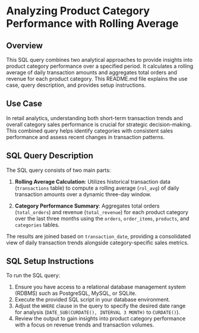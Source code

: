 # Analyzing Product Category Performance with Rolling Average

## Overview
This SQL query combines two analytical approaches to provide insights into product category performance over a specified period. It calculates a rolling average of daily transaction amounts and aggregates total orders and revenue for each product category. This README.md file explains the use case, query description, and provides setup instructions.

## Use Case
In retail analytics, understanding both short-term transaction trends and overall category sales performance is crucial for strategic decision-making. This combined query helps identify categories with consistent sales performance and assess recent changes in transaction patterns.

## SQL Query Description
The SQL query consists of two main parts:
1. **Rolling Average Calculation**: Utilizes historical transaction data (`transactions` table) to compute a rolling average (`rol_avg`) of daily transaction amounts over a dynamic three-day window.
   
2. **Category Performance Summary**: Aggregates total orders (`total_orders`) and revenue (`total_revenue`) for each product category over the last three months using the `orders`, `order_items`, `products`, and `categories` tables.

The results are joined based on `transaction_date`, providing a consolidated view of daily transaction trends alongside category-specific sales metrics.

## SQL Setup Instructions
To run the SQL query:
1. Ensure you have access to a relational database management system (RDBMS) such as PostgreSQL, MySQL, or SQLite.
2. Execute the provided SQL script in your database environment.
3. Adjust the `WHERE` clause in the query to specify the desired date range for analysis (`DATE_SUB(CURDATE(), INTERVAL 3 MONTH)` to `CURDATE()`).
4. Review the output to gain insights into product category performance with a focus on revenue trends and transaction volumes.
